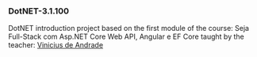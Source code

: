 ### DotNET-3.1.100


DotNET introduction project based on the first module of the course: Seja Full-Stack com Asp.NET Core Web API, Angular e EF Core
taught by the teacher: [Vinicius de Andrade](https://github.com/vsandrade)
